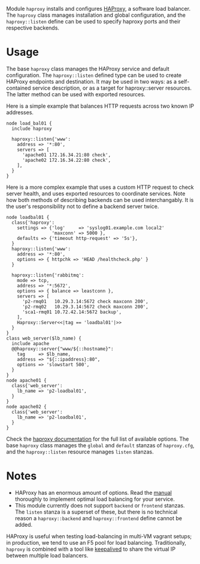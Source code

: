 Module `haproxy` installs and configures [HAProxy][0], a software
load balancer.  The `haproxy` class manages installation and global
configuration, and the `haproxy::listen` define can be used to
specify haproxy ports and their respective backends.

# Usage

The base `haproxy` class manages the HAProxy service and default
configuration. The `haproxy::listen` defined type can be used to
create HAProxy endpoints and destination. It may be used in two
ways: as a self-contained service description, or as a target for
haproxy::server resources. The latter method can be used with 
exported resources.

Here is a simple example that balances HTTP requests across two
known IP addresses.

	node load_bal01 {
	  include haproxy

	  haproxy::listen{'www':
	    address => '*:80',
	    servers => [
	      'apache01 172.16.34.21:80 check',
	      'apache02 172.16.34.22:80 check',
	    ],
	  }
	}

Here is a more complex example that uses a custom HTTP request to
check server health, and uses exported resources to coordinate
services. Note how both methods of describing backends can be used
interchangably. It is the user's responsibility not to define a
backend server twice.

	node loadbal01 {
	  class{'haproxy':
	    settings => {'log'     => 'syslog01.example.com local2'
	                 'maxconn' => 5000 },
	    defaults => {'timeout http-request' => '5s'},
	  }
	  haproxy::listen{'www':
	    address => '*:80',
	    options => { httpchk => 'HEAD /healthcheck.php' }
	  }
	  
	  haproxy::listen{'rabbitmq':
	    mode => tcp,
	    address => '*:5672',
	    options => { balance => leastconn },
	    servers => [
	      'p2-rmq01   10.29.3.14:5672 check maxconn 200',
	      'p2-rmq02   10.29.3.14:5672 check maxconn 200',
	      'sca1-rmq01 10.72.42.14:5672 backup',
	    ],
	    Haproxy::Server<<|tag == 'loadbal01'|>>
	  }
	}
	class web_server($lb_name) {
	  include apache
	  @@haproxy::server{"www/${::hostname}":
	    tag     => $lb_name,
	    address => "${::ipaddress}:80",
	    options => 'slowstart 500',
	  }
	}
	node apache01 {
	  class{'web_server':
	    lb_name => 'p2-loadbal01',
	  }
	}
	node apache02 {
	  class{'web_server':
	    lb_name => 'p2-loadbal01',
	  }
	}

Check the [haproxy documentation][2] for the full list of available
options. The base `haproxy` class manages the `global` and `default`
stanzas of `haproxy.cfg`, and the `haproxy::listen` resource manages
`listen` stanzas.

# Notes

- HAProxy has an enormous amount of options. Read the [manual][2]
  thoroughly to implement optimal load balancing for your service.
- This module currently does not support `backend` or `frontend`
  stanzas. The `listen` stanza is a superset of these, but there is
  no technical reason a `haproxy::backend` and `haproxy::frontend`
  define cannot be added.

HAProxy is useful when testing load-balancing in multi-VM vagrant
setups; in production, we tend to use an F5 pool for load balancing.
Traditionally, `haproxy` is combined with a tool like [keepalived][1]
to share the virtual IP between multiple load balancers.

[0]: http://haproxy.1wt.eu/
[1]: http://www.keepalived.org/
[2]: http://cbonte.github.io/haproxy-dconv/configuration-1.4.html
